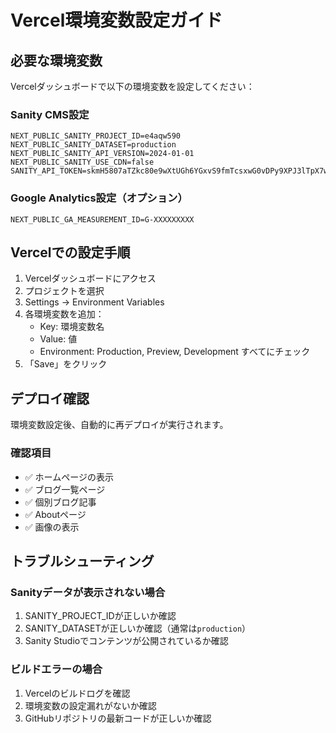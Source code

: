 # Vercel環境変数設定ガイド

## 必要な環境変数

Vercelダッシュボードで以下の環境変数を設定してください：

### Sanity CMS設定
```
NEXT_PUBLIC_SANITY_PROJECT_ID=e4aqw590
NEXT_PUBLIC_SANITY_DATASET=production
NEXT_PUBLIC_SANITY_API_VERSION=2024-01-01
NEXT_PUBLIC_SANITY_USE_CDN=false
SANITY_API_TOKEN=skmH5807aTZkc80e9wXtUGh6YGxvS9fmTcsxwG0vDPy9XPJ3lTpX7wYmAXl5SKy1HEOllZf3NDEg1ULmn
```

### Google Analytics設定（オプション）
```
NEXT_PUBLIC_GA_MEASUREMENT_ID=G-XXXXXXXXX
```

## Vercelでの設定手順

1. Vercelダッシュボードにアクセス
2. プロジェクトを選択
3. Settings → Environment Variables
4. 各環境変数を追加：
   - Key: 環境変数名
   - Value: 値
   - Environment: Production, Preview, Development すべてにチェック
5. 「Save」をクリック

## デプロイ確認

環境変数設定後、自動的に再デプロイが実行されます。

### 確認項目
- ✅ ホームページの表示
- ✅ ブログ一覧ページ
- ✅ 個別ブログ記事
- ✅ Aboutページ
- ✅ 画像の表示

## トラブルシューティング

### Sanityデータが表示されない場合
1. SANITY_PROJECT_IDが正しいか確認
2. SANITY_DATASETが正しいか確認（通常は`production`）
3. Sanity Studioでコンテンツが公開されているか確認

### ビルドエラーの場合
1. Vercelのビルドログを確認
2. 環境変数の設定漏れがないか確認
3. GitHubリポジトリの最新コードが正しいか確認
